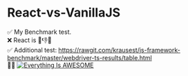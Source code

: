 # React-vs-VanillaJS
✅ My Benchmark test. <br/>
❌ React is 💩👎😁  <br/>
✅ Additional test: https://rawgit.com/krausest/js-framework-benchmark/master/webdriver-ts-results/table.html <br/>
🙈🎥
[![Everything Is AWESOME](https://lh3.googleusercontent.com/KyR2ihBgJLICNbSSZ2AKh_cJ9mEuRkJcnk3BGCAp13bloEw-iVOhY4wj652OK6FzUNLQujhLvRm-xnsKp-O8T89IBsgTR7XI2isOU_wVNFCq18qDacNIFZDkoCnnm2rR4637KJ26tH1Pp33wo89b_cgngwos79X1eI4SYwcxvqtrtJIV7uVS8ar1e1LDmG6gcVoQlhJKM4n7sfuq4_agEhCKExvbK9oRgfpFa9NVJLKwQK7SHE0XHBsQtnLSBfS2ZbJPTBcP-NC2YXN2r9nqscDHCVzUkh0b5E2WFsYDPmIArQD3ysC_yZuz58CYCL4sSrxUT49wgCxB6G2_glJacFyT1wdzcB6YH7XHG5G5Bg-5VxEPtRVLTBd_D8aoZuedPApcl_tyTcHy03tyYKB8ffvSCSpPD9oVcOvLPpyCYSpirYnCkulHlEf5FEpHes1rnjH5fwrRSUTlLLd24OSYd157D3ch9cU3MJoxSlcHpbHIslb9o9-hBDXJ1XR277TgMEXKszzBJhTftuTHTV_6ffTT1pFSAJAwq2LKO-HLunxNijVN4-O2LeT3tPRRSv5a5mwc1jUoulTfmG1yGY7t0o_7a4mr41R5LsUSTDNx-p633cQVwniupxIQLG1VJkOx-2ji_LXGVz5bKdPWRX-iCZ6-bxIdejej3yRc0HuW34dGkq_65_QO4P5d-3RHWzlTSYkygp-EP0NTJFpuZzTNznRiNI2I_5IAe9lNRK10vDp4ynRtcIwkSWzuUNjK6A=w1094-h614-no?authuser=0)](https://www.youtube.com/watch?v=HyWYpM_S-2c "React for the Haters in 100 Seconds")
